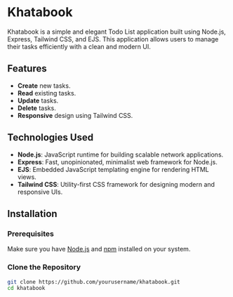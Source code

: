 # Khatabook

Khatabook is a simple and elegant Todo List application built using Node.js, Express, Tailwind CSS, and EJS. This application allows users to manage their tasks efficiently with a clean and modern UI.

## Features

- **Create** new tasks.
- **Read** existing tasks.
- **Update** tasks.
- **Delete** tasks.
- **Responsive** design using Tailwind CSS.

## Technologies Used

- **Node.js**: JavaScript runtime for building scalable network applications.
- **Express**: Fast, unopinionated, minimalist web framework for Node.js.
- **EJS**: Embedded JavaScript templating engine for rendering HTML views.
- **Tailwind CSS**: Utility-first CSS framework for designing modern and responsive UIs.

## Installation

### Prerequisites

Make sure you have [Node.js](https://nodejs.org/) and [npm](https://www.npmjs.com/) installed on your system.

### Clone the Repository

```bash
git clone https://github.com/yourusername/khatabook.git
cd khatabook
